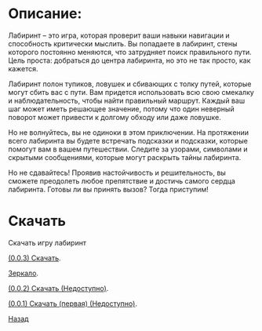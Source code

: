 # Описание:
Лабиринт – это игра, которая проверит ваши навыки навигации и способность критически мыслить. Вы попадаете в лабиринт, стены которого постоянно меняются, что затрудняет поиск правильного пути. Цель проста: добраться до центра лабиринта, но это не так просто, как кажется.

Лабиринт полон тупиков, ловушек и сбивающих с толку путей, которые могут сбить вас с пути. Вам придется использовать всю свою смекалку и наблюдательность, чтобы найти правильный маршрут. Каждый ваш шаг может иметь решающее значение, потому что один неверный поворот может привести к долгому обходу или даже ловушке.

Но не волнуйтесь, вы не одиноки в этом приключении. На протяжении всего лабиринта вы будете встречать подсказки и подсказки, которые помогут вам в вашем путешествии. Следите за узорами, символами и скрытыми сообщениями, которые могут раскрыть тайны лабиринта.

Но не сдавайтесь! Проявив настойчивость и решительность, вы сможете преодолеть любое препятствие и достичь самого сердца лабиринта. Готовы ли вы принять вызов? Тогда приступим!

# Скачать

Скачать игру лабиринт

[(0.0.3) Скачать](https://github.com/saanjkz/saitik_projects/blob/master/Labirint.rar).

[Зеркало](https://drive.google.com/file/d/1Bi4ipF5Yj5zVzXwqo8-K4_YzGrqqnOe-/view?usp=drive_link).

[(0.0.2) Скачать (Недоступно)]().

[(0.0.1) Скачать (первая) (Недоступно)]().

[Назад](./)
